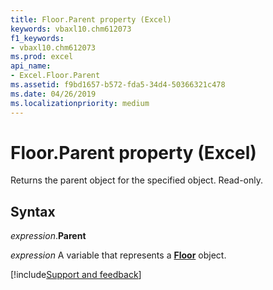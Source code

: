 ```yaml
---
title: Floor.Parent property (Excel)
keywords: vbaxl10.chm612073
f1_keywords:
- vbaxl10.chm612073
ms.prod: excel
api_name:
- Excel.Floor.Parent
ms.assetid: f9bd1657-b572-fda5-34d4-50366321c478
ms.date: 04/26/2019
ms.localizationpriority: medium
---
```



# Floor.Parent property (Excel)

Returns the parent object for the specified object. Read-only.


## Syntax

_expression_.**Parent**

_expression_ A variable that represents a **[Floor](excel.floor(object).md)** object.




[!include[Support and feedback](~/includes/feedback-boilerplate.md)]